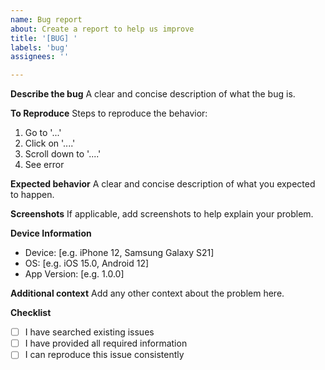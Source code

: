 ```yaml
---
name: Bug report
about: Create a report to help us improve
title: '[BUG] '
labels: 'bug'
assignees: ''

---
```


**Describe the bug**
A clear and concise description of what the bug is.

**To Reproduce**
Steps to reproduce the behavior:
1. Go to '...'
2. Click on '....'
3. Scroll down to '....'
4. See error

**Expected behavior**
A clear and concise description of what you expected to happen.

**Screenshots**
If applicable, add screenshots to help explain your problem.

**Device Information**
- Device: [e.g. iPhone 12, Samsung Galaxy S21]
- OS: [e.g. iOS 15.0, Android 12]
- App Version: [e.g. 1.0.0]

**Additional context**
Add any other context about the problem here.

**Checklist**
- [ ] I have searched existing issues
- [ ] I have provided all required information
- [ ] I can reproduce this issue consistently
